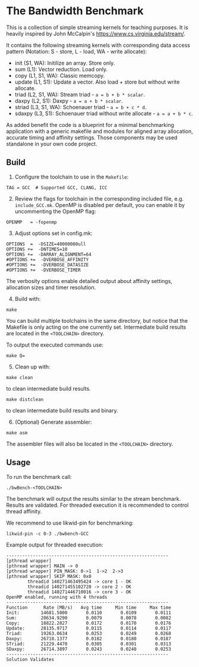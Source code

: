 # The Bandwidth Benchmark

This is a collection of simple streaming kernels for teaching purposes.
It is heavily inspired by John McCalpin's https://www.cs.virginia.edu/stream/.

It contains the following streaming kernels with corresponding data access pattern (Notation: S - store, L - load, WA - write allocate):

* init (S1, WA): Initilize an array. Store only.
* sum (L1): Vector reduction. Load only.
* copy  (L1, S1, WA): Classic memcopy.
* update (L1, S1): Update a vector. Also load + store but without write allocate.
* triad (L2, S1, WA): Stream triad - `a = b + b * scalar`.
* daxpy (L2, S1): Daxpy - `a = a + b * scalar`.
* striad (L3, S1, WA): Schoenauer triad - `a = b + c * d`.
* sdaxpy (L3, S1): Schoenauer triad without write allocate - `a = a + b * c`.

As added benefit the code is a blueprint for a minimal benchmarking application with a generic makefile and modules for aligned array allocation, accurate timing and affinity settings. Those components may be used standalone in your own code project.

## Build

1. Configure the toolchain to use in the `Makefile`:
```
TAG = GCC  # Supported GCC, CLANG, ICC
```

2. Review the flags for toolchain in the corresponding included file, e.g. `include_GCC.mk`. OpenMP is disabled per default, you can enable it by uncommenting the OpenMP flag:
```
OPENMP   = -fopenmp
```

3. Adjust options set in config.mk:
```
OPTIONS  =  -DSIZE=40000000ull
OPTIONS +=  -DNTIMES=10
OPTIONS +=  -DARRAY_ALIGNMENT=64
#OPTIONS +=  -DVERBOSE_AFFINITY
#OPTIONS +=  -DVERBOSE_DATASIZE
#OPTIONS +=  -DVERBOSE_TIMER
```

The verbosity options enable detailed output about affinity settings, allocation sizes and timer resolution.

4. Build with:
```
make
```

You can build multiple toolchains in the same directory, but notice that the Makefile is only acting on the one currently set. Intermediate build results are located in the `<TOOLCHAIN>` directory.

To output the executed commands use:
```
make Q=
```

5. Clean up with:
```
make clean
```
to clean intermediate build results.

```
make distclean
```
to clean intermediate build results and binary.

6. (Optional) Generate assembler:
```
make asm
```
The assembler files will also be located in the `<TOOLCHAIN>` directory.

## Usage

To run the benchmark call:
```
./bwBench-<TOOLCHAIN>
```

The benchmark will output the results similar to the stream benchmark. Results are validated.
For threaded execution it is recommended to control thread affinity.

We recommend to use likwid-pin for benchmarking:
```
likwid-pin -c 0-3 ./bwbench-GCC  
```

Example output for threaded execution:
```
-------------------------------------------------------------
[pthread wrapper] 
[pthread wrapper] MAIN -> 0
[pthread wrapper] PIN_MASK: 0->1  1->2  2->3  
[pthread wrapper] SKIP MASK: 0x0
        threadid 140271463495424 -> core 1 - OK
        threadid 140271455102720 -> core 2 - OK
        threadid 140271446710016 -> core 3 - OK
OpenMP enabled, running with 4 threads
-------------------------------------------------------------
Function      Rate (MB/s)   Avg time     Min time     Max time
Init:        14681.5000       0.0110       0.0109       0.0111
Sum:         20634.9290       0.0079       0.0078       0.0082
Copy:        18822.2827       0.0172       0.0170       0.0176
Update:      28135.9717       0.0115       0.0114       0.0117
Triad:       19263.0634       0.0253       0.0249       0.0268
Daxpy:       26718.1377       0.0182       0.0180       0.0187
STriad:      21229.4470       0.0305       0.0301       0.0313
SDaxpy:      26714.3897       0.0243       0.0240       0.0253
-------------------------------------------------------------
Solution Validates
```

